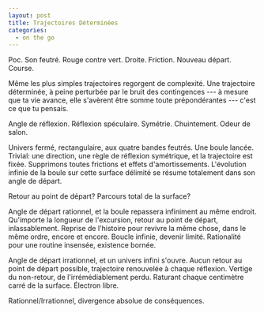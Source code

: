 ```yaml
---
layout: post
title: Trajectoires Déterminées
categories:
  - on the go
---
```

Poc.
Son feutré.
Rouge contre vert.
Droite.
Friction.
Nouveau départ.
Course.

Même les plus simples trajectoires regorgent de complexité.
Une trajectoire déterminée, à peine perturbée par le bruit des contingences --- à mesure que ta vie avance, elle s'avèrent être somme toute prépondérantes --- c'est ce que tu pensais.

Angle de réflexion.
Réflexion spéculaire.
Symétrie.
Chuintement.
Odeur de salon.

Univers fermé, rectangulaire, aux quatre bandes feutrés.
Une boule lancée.
Trivial: une direction, une règle de réflexion symétrique, et la trajectoire est fixée.
Supprimons toutes frictions et effets d'amortissements.
L'évolution infinie de la boule sur cette surface délimité se résume totalement dans son angle de départ.

Retour au point de départ?
Parcours total de la surface?

Angle de départ rationnel, et la boule repassera infiniment au même endroit.
Qu'importe la longueur de l'excursion, retour au point de départ, inlassablement.
Reprise de l'histoire pour revivre la même chose, dans le même ordre, encore et encore.
Boucle infinie, devenir limité.
Rationalité pour une routine insensée, existence bornée.

Angle de départ irrationnel, et un univers infini s'ouvre.
Aucun retour au point de départ possible, trajectoire renouvelée à chaque réflexion.
Vertige du non-retour, de l'irrémédiablement perdu.
Raturant chaque centimètre carré de la surface.
Électron libre.

Rationnel/Irrationnel, divergence absolue de conséquences.
